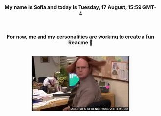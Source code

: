 


<div align="center">
<h3 >My name is Sofia and today is Tuesday, 17 August, 15:59 GMT-4</h3><br>
<h3 >For now, me and my personalities are working to create a fun Readme 👋
</h3><br>
<img src='img/dwight.gif' alt='working...'/>
</div>
